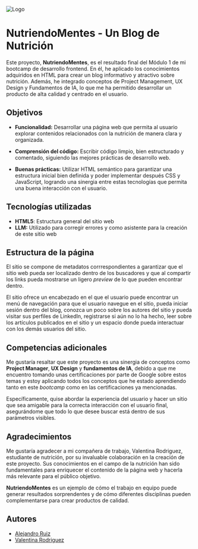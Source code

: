 
![Logo](https://i.imgur.com/tOHuEJC.png)


# NutriendoMentes - Un Blog de Nutrición

Este proyecto, **NutriendoMentes**, es el resultado final del Módulo 1 de mi bootcamp de desarrollo frontend. En él, he aplicado los conocimientos adquiridos en HTML para crear un blog informativo y atractivo sobre nutrición. Además, he integrado conceptos de Project Management, UX Design y Fundamentos de IA, lo que me ha permitido desarrollar un producto de alta calidad y centrado en el usuario.

## Objetivos

* **Funcionalidad:** Desarrollar una página web que permita al usuario explorar contenidos relacionados con la nutrición de manera clara y organizada.

* **Comprensión del código:** Escribir código limpio, bien estructurado y comentado, siguiendo las mejores prácticas de desarrollo web.

* **Buenas prácticas:** Utilizar HTML semántico para garantizar una estructura inicial bien definida y poder implementar después CSS y JavaScript, logrando una sinergia entre estas tecnologías que permita una buena interacción con el usuario.

## Tecnologías utilizadas

* **HTML5**: Estructura general del sitio web
* **LLM:** Utilizado para corregir errores y como asistente para la creación de este sitio web

## Estructura de la página

El sitio se compone de metadatos corrrespondientes a garantizar que el sitio web pueda ser localizado dentro de los buscadores y que al compartir los links pueda mostrarse un ligero *preview* de lo que pueden encontrar dentro.

El sitio ofrece un encabezado en el que el usuario puede encontrar un menú de navegación para que el usuario navegue en el sitio, pueda iniciar sesión dentro del blog, conozca un poco sobre los autores del sitio y pueda visitar sus perfiles de LinkedIn, registrarse si aún no lo ha hecho, leer sobre los artículos publicados en el sitio y un espacio donde pueda interactuar con los demás usuarios del sitio.

## Competencias adicionales

Me gustaría resaltar que este proyecto es una sinergia de conceptos como **Project Manager**, **UX Design** y **fundamentos de IA**, debido a que me encuentro tomando unas certificaciones por parte de Google sobre estos temas y estoy aplicando todos los conceptos que he estado aprendiendo tanto en este *bootcamp* como en las certificaciones ya mencionadas.

Específicamente, quise abordar la experiencia del usuario y hacer un sitio que sea amigable para la correcta interacción con el usuario final, asegurándome que todo lo que desee buscar está dentro de sus parámetros visibles.

## Agradecimientos

Me gustaría agradecer a mi compañera de trabajo, Valentina Rodriguez, estudiante de nutrición, por su invaluable colaboración en la creación de este proyecto. Sus conocimientos en el campo de la nutrición han sido fundamentales para enriquecer el contenido de la página web y hacerla más relevante para el público objetivo.

**NutriendoMentes** es un ejemplo de cómo el trabajo en equipo puede generar resultados sorprendentes y de cómo diferentes disciplinas pueden complementarse para crear productos de calidad.
## Autores

- [Alejandro Ruiz](https://github.com/AlexRM-27)
- [Valentina Rodriguez](https://www.linkedin.com/in/valentina-rodr%C3%ADguez-garcia-ramos/)
